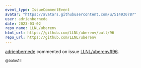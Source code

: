 ```yaml
---
event_type: IssueCommentEvent
avatar: "https://avatars.githubusercontent.com/u/51493078?"
user: adrienbernede
date: 2023-03-02
repo_name: LLNL/uberenv
html_url: https://github.com/LLNL/uberenv/pull/96
repo_url: https://github.com/LLNL/uberenv
---
```


<a href='https://github.com/adrienbernede' target='_blank'>adrienbernede</a> commented on issue <a href='https://github.com/LLNL/uberenv/pull/96' target='_blank'>LLNL/uberenv#96</a>.

<small>@balos1 I